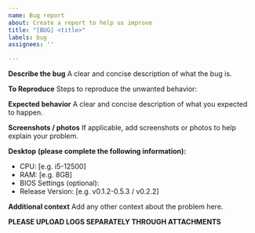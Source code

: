 ```yaml
---
name: Bug report
about: Create a report to help us improve
title: "[BUG] <title>"
labels: bug
assignees: ''

---
```


**Describe the bug**
A clear and concise description of what the bug is.

**To Reproduce**
Steps to reproduce the unwanted behavior:

**Expected behavior**
A clear and concise description of what you expected to happen.

**Screenshots / photos**
If applicable, add screenshots or photos to help explain your problem.

**Desktop (please complete the following information):**
 - CPU: [e.g. i5-12500]
 - RAM: [e.g. 8GB]
 - BIOS Settings (optional): 
 - Release Version: [e.g. v0.1.2-0.5.3 / v0.2.2]

**Additional context**
Add any other context about the problem here.

**PLEASE UPLOAD LOGS SEPARATELY THROUGH ATTACHMENTS**
